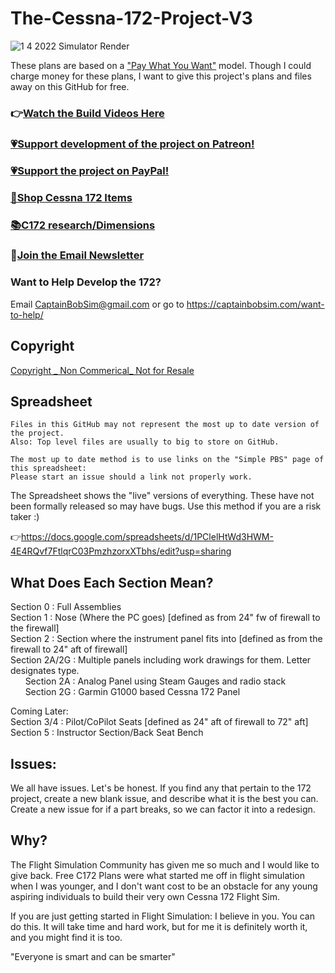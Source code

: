 # The-Cessna-172-Project-V3

![1 4 2022 Simulator Render](https://user-images.githubusercontent.com/76851401/166124404-db05233c-3797-4909-9695-6030061e29fd.PNG)

These plans are based on a ["Pay What You Want"](https://www.paypal.com/donate?business=H4MLB9GPEUEX4&item_name=Cessna+172+Project&currency_code=USD) model. Though I could charge money for these plans, I want to give this project's plans and files away on this GitHub for free. 
### 👉[Watch the Build Videos Here](https://www.youtube.com/watch?v=Gfau2fuKCAs&list=PL3BZuuA7xo1La9Q11wTtN-bd93COms_3J)


### [💗Support development of the project on Patreon!](https://www.patreon.com/Captain_Bob)
### [💗Support the project on PayPal!](https://www.paypal.com/donate?business=H4MLB9GPEUEX4&item_name=Cessna+172+Project&currency_code=USD)
### [🛒Shop Cessna 172 Items](https://captainbobsim.com/product-category/cessna-172/)
### [📚C172 research/Dimensions](https://github.com/CaptainBobSim/C172-Research)
### 📰[Join the Email Newsletter](https://mailchi.mp/3afd070e8526/wf5uthbr9t)

### Want to Help Develop the 172?
Email CaptainBobSim@gmail.com or go to https://captainbobsim.com/want-to-help/

## Copyright
[Copyright _ Non Commerical_ Not for Resale](https://creativecommons.org/licenses/by-nc/4.0/)

## Spreadsheet
	Files in this GitHub may not represent the most up to date version of the project.
	Also: Top level files are usually to big to store on GitHub.
	
	The most up to date method is to use links on the "Simple PBS" page of this spreadsheet:
	Please start an issue should a link not properly work.
The Spreadsheet shows the "live" versions of everything. These have not been formally released so may have bugs. Use this method if you are a risk taker :)

👉https://docs.google.com/spreadsheets/d/1PClelHtWd3HWM-4E4RQvf7FtlqrC03PmzhzorxXTbhs/edit?usp=sharing

## What Does Each Section Mean? <br />
Section 0 : Full Assemblies <br />
Section 1 : Nose (Where the PC goes) [defined as from 24" fw of firewall to the firewall]<br />
Section 2 : Section where the instrument panel fits into [defined as from the firewall to 24" aft of firewall] <br />
Section 2A/2G : Multiple panels including work drawings for them. Letter designates type. <br />
&nbsp;&nbsp;&nbsp;&nbsp;&nbsp; Section 2A : Analog Panel using Steam Gauges and radio stack <br />
&nbsp;&nbsp;&nbsp;&nbsp;&nbsp; Section 2G : Garmin G1000 based Cessna 172 Panel <br />

Coming Later: <br />
Section 3/4 : Pilot/CoPilot Seats [defined as 24" aft of firewall to 72" aft] <br />
Section 5 : Instructor Section/Back Seat Bench <br />


## Issues:
We all have issues. Let's be honest. If you find any that pertain to the 172 project, create a new blank issue, and describe what it is the best you can.
Create a new issue for if a part breaks, so we can factor it into a redesign.

## Why?
The Flight Simulation Community has given me so much and I would like to give back. Free C172 Plans were what started me off in flight simulation when I was younger, and I don't want cost to be an obstacle for any young aspiring individuals to build their very own Cessna 172 Flight Sim.

If you are just getting started in Flight Simulation: I believe in you. You can do this. It will take time and hard work, but for me it is definitely worth it, and you might find it is too.

"Everyone is smart and can be smarter"

